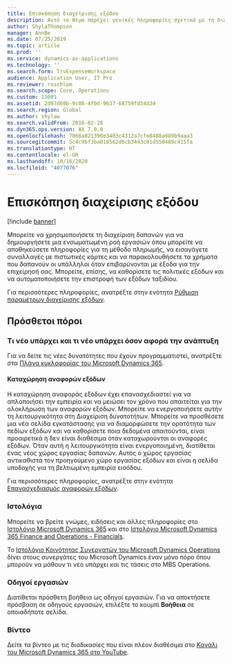 ```yaml
---
title: Επισκόπηση διαχείρισης εξόδου
description: Αυτό το θέμα παρέχει γενικές πληροφορίες σχετικά με τη διαχείριση εξόδων και συνδέσεις σε πρόσθετους πόρους. Μπορείτε να χρησιμοποιήσετε τη διαχείριση δαπανών για να δημιουργήσετε μια ενσωματωμένη ροή εργασιών όπου μπορείτε να αποθηκεύσετε πληροφορίες για τη μέθοδο πληρωμής, να εισαγάγετε συναλλαγές με πιστωτικές κάρτες και να παρακολουθήσετε τα χρήματα που δαπανούν οι υπάλληλοι όταν επιβαρύνονται με έξοδα για την επιχείρησή σας.
author: ShylaThompson
manager: AnnBe
ms.date: 07/25/2019
ms.topic: article
ms.prod: ''
ms.service: dynamics-ax-applications
ms.technology: ''
ms.search.form: TrvExpenseWorkspace
audience: Application User, IT Pro
ms.reviewer: roschlom
ms.search.scope: Core, Operations
ms.custom: 15001
ms.assetid: 2d97d69b-9c08-4f0d-9637-68759fd34d34
ms.search.region: Global
ms.author: shylaw
ms.search.validFrom: 2016-02-28
ms.dyn365.ops.version: AX 7.0.0
ms.openlocfilehash: 7066a021390e3403c4312a7cfe8488a989b9aaa3
ms.sourcegitcommit: 5c4c9bf3ba018562d6cb3443c01d550489c415fa
ms.translationtype: HT
ms.contentlocale: el-GR
ms.lasthandoff: 10/16/2020
ms.locfileid: "4077076"
---
```

# <a name="expense-management-overview"></a>Επισκόπηση διαχείρισης εξόδου

[!include [banner](../includes/banner.md)]

Μπορείτε να χρησιμοποιήσετε τη διαχείριση δαπανών για να δημιουργήσετε μια ενσωματωμένη ροή εργασιών όπου μπορείτε να αποθηκεύσετε πληροφορίες για τη μέθοδο πληρωμής, να εισαγάγετε συναλλαγές με πιστωτικές κάρτες και να παρακολουθήσετε τα χρήματα που δαπανούν οι υπάλληλοι όταν επιβαρύνονται με έξοδα για την επιχείρησή σας. Μπορείτε, επίσης, να καθορίσετε τις πολιτικές εξόδων και να αυτοματοποιήσετε την επιστροφή των εξόδων ταξιδίου.

Για περισσότερες πληροφορίες, ανατρέξτε στην ενότητα [Ρύθμιση παραμέτρων διαχείρισης εξόδων](plan-expense-management.md).

## <a name="additional-resources"></a>Πρόσθετοι πόροι

### <a name="whats-new-and-in-development"></a>Τι νέο υπάρχει και τι νέο υπάρχει όσον αφορά την ανάπτυξη

Για να δείτε τις νέες δυνατότητες που έχουν προγραμματιστεί, ανατρέξτε στα [Πλάνα κυκλοφορίας του Microsoft Dynamics 365](https://go.microsoft.com/fwlink/?linkid=2010158).

#### <a name="expense-report-entry"></a>Καταχώρηση αναφορών εξόδων

Η καταχώρηση αναφοράς εξόδων έχει επανασχεδιαστεί για να απλοποιήσει την εμπειρία και να μειώσει τον χρόνο που απαιτείται για την ολοκλήρωση των αναφορών εξόδων. Μπορείτε να ενεργοποιήσετε αυτήν τη λειτουργικότητα στη Διαχείριση δυνατοτήτων. Μπορείτε να προσθέσετε μια νέα σελίδα εγκατάστασης για να διαμορφώσετε την ορατότητα των πεδίων εξόδων και να καθορίσετε ποια δεδομένα απαιτούνται, είναι προαιρετικά ή δεν είναι διαθέσιμα όταν καταχωρούνται οι αναφορές εξόδων. Όταν αυτή η λειτουργικότητα είναι ενεργοποιημένη, διατίθεται ένας νέος χώρος εργασίας δαπανών. Αυτός ο χώρος εργασίας αντικαθιστά τον προηγούμενο χώρο εργασίας εξόδων και είναι η σελίδα υποδοχής για τη βελτιωμένη εμπειρία εισόδου.

Για περισσότερες πληροφορίες, ανατρέξτε στην ενότητα [Επανασχεδιασμός αναφορών εξόδων](ExpenseWorkspaceNew.md).

### <a name="blogs"></a>Ιστολόγια

Μπορείτε να βρείτε γνώμες, ειδήσεις και άλλες πληροφορίες στο [Ιστολόγιο Microsoft Dynamics 365](https://community.dynamics.com/b/msftdynamicsblog?c=Enterprise) και στο [Ιστολόγιο Microsoft Dynamics 365 Finance and Operations - Financials](https://community.dynamics.com/365/financeandoperations/b/financials).

Το [Ιστολόγιο Κοινότητας Συνεργατών του Microsoft Dynamics Operations](https://community.dynamics.com/partner/b/operationspartnercommunityblog) δίνει στους συνεργάτες του Microsoft Dynamics έναν μόνο πόρο όπου μπορούν να μάθουν τι νέο υπάρχει και τις τάσεις στο MBS Operations.

### <a name="task-guides"></a>Οδηγοί εργασιών

Διατίθεται πρόσθετη βοήθεια ως οδηγοί εργασιών. Για να αποκτήσετε πρόσβαση σε οδηγούς εργασιών, επιλέξτε το κουμπί **Βοήθεια** σε οποιαδήποτε σελίδα.

### <a name="videos"></a>Βίντεο

Δείτε τα βίντεο με τις διαδικασίες που είναι πλέον διαθέσιμα στο [Κανάλι του Microsoft Dynamics 365 στο YouTube](https://www.youtube.com/channel/UCJGCg4rB3QSs8y_1FquelBQ).
